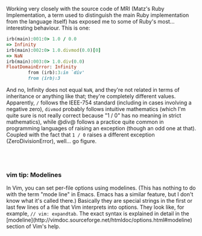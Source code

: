 <!-- :metadata:

title: Ruby oddities (or "what's 1.0 divided by 0.0?")
tags: Programming
publishedAt: 2007-04-09T09:37:36-0700

-->

Working very closely with the source code of MRI (Matz's Ruby Implementation, a
term used to distinguish the main Ruby implementation from the language itself)
has exposed me to some of Ruby's most... interesting behaviour. This is one:

```ruby
irb(main):001:0> 1.0 / 0.0
=> Infinity
irb(main):002:0> 1.0.divmod(0.0)[0]
=> NaN
irb(main):003:0> 1.0.div(0.0)
FloatDomainError: Infinity
        from (irb):3:in `div'
        from (irb):3
```

And no, Infinity does not equal `NaN`, and they're not related in terms of
inheritance or anything like that; they're completely different values.
Apparently, `/` follows the IEEE-754 standard (including in cases involving a
negative zero), `divmod` probably follows intuitive mathematics (which I'm
quite sure is not really correct because "1 / 0" has no meaning in strict
mathematics), while @div@ follows a practice quite common in programming
languages of raising an exception (though an odd one at that). Coupled with the
fact that `1 / 0` raises a different exception (ZeroDivisionError), well... go
figure.

<br /><br />
<div class='vimtip'>

<h3>vim tip: <b>Modelines</b></h3>

<p>
In Vim, you can set per-file options using modelines. (This has nothing to do
with the term "mode line" in Emacs. Emacs has a similar feature, but I don't
know what it's called there.) Basically they are special strings in the first
or last few lines of a file that Vim interprets into options. They look like,
for example, <code>// vim: expandtab</code>. The exact syntax is explained in detail in
the [modeline](http://vimdoc.sourceforge.net/htmldoc/options.html#modeline)
section of Vim's help.
</p>

</div>
